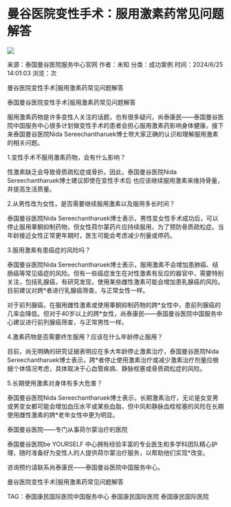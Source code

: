 # 曼谷医院变性手术：服用激素药常见问题解答

![](images/1.jpg)

来源：泰国曼谷医院服务中心官网
作者：未知
分类：成功案例
时间：2024/6/25 14:01:03
浏览：次

曼谷医院变性手术|服用激素药常见问题解答

泰国曼谷医院变性手术|服用激素药常见问题解答

服用激素药物是许多变性人关注的话题，也有很多疑问，尚泰康民——泰国曼谷医院中国服务中心很多计划做变性手术的患者会担心服用激素药影响身体健康。接下来泰国曼谷医院Nida Sereechantharuek博士带大家正确的认识和理解服用激素的相关问题。

1.变性手术不服用激素药物，会有什么影响？

性激素缺乏会导致骨质疏松症或骨折。因此，泰国曼谷医院Nida Sereechantharuek博士建议即使在变性手术后 也应该继续服用激素来维持骨量，并提高生活质量。

2.从男性改为女性，是否需要继续服用激素以及服用多长时间？

泰国曼谷医院Nida Sereechantharuek博士表示，男性变女性手术成功后，可以停止服用睾酮抑制药物，但女性荷尔蒙药片应持续服用，为了预防骨质疏松症。当年龄接近女性正常更年期时，医生可能会考虑减少剂量或停药。

3.服用激素有患癌症的风险吗？

泰国曼谷医院Nida Sereechantharuek博士表示，服用激素不会增加患肺癌、结肠癌等常见癌症的风险。但有一些癌症发生在对性激素有反应的器官中，需要特别关注，包括乳腺癌，有研究发现，使用某些雌性激素可能会增加患乳腺癌的风险。目前建议对跨\*者进行乳腺癌筛查，与正常女性一样。

对于前列腺癌，在服用雌性激素或使用睾酮抑制药物的跨\*女性中，患前列腺癌的几率会降低。但对于40岁以上的跨\*女性，尚泰康民——泰国曼谷医院中国服务中心建议进行前列腺癌筛查，与正常男性一样。

4.激素药物是否需要终生服用？应该在什么年龄停止服用？

目前，尚无明确的研究证据表明应在多大年龄停止激素治疗，泰国曼谷医院Nida Sereechantharuek博士表示，跨\*者停止使用激素治疗或减少激素治疗剂量应根据个体情况考虑，具体取决于心血管疾病、静脉栓塞或骨质疏松症的风险。

5.长期使用激素对身体有多大危害？

泰国曼谷医院Nida Sereechantharuek博士表示，长期激素治疗，无论是女变男或男变女都可能会增加血压水平或某些血脂，但中风和静脉血栓栓塞的风险在长期使用雌性激素的跨\*老年女性中更为明显。

泰国曼谷医院——专门从事荷尔蒙治疗的医院

泰国曼谷医院be YOURSELF 中心拥有经验丰富的专业医生和多学科团队精心护理，随时准备好为变性人的人提供荷尔蒙治疗服务，以帮助他们实现\*改变。

咨询预约请联系尚泰康民——泰国曼谷医院中国服务中心。

曼谷医院变性手术|服用激素药常见问题解答

TAG：泰国康民国际医院中国服务中心 泰国康民国际医院 泰国康民国际医院
